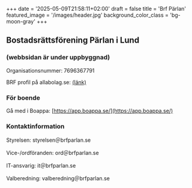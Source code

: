 +++
date = '2025-05-09T21:58:11+02:00'
draft = false
title = 'Brf Pärlan'
featured_image = '/images/header.jpg'
background_color_class = 'bg-moon-gray'
+++

## Bostadsrättsförening Pärlan i Lund

### (webbsidan är under uppbyggnad)

Organisationsnummer: 7696367791

BRF profil på allabolag.se: [(länk)](https://www.allabolag.se/befattningshavare/bostadsr%C3%A4ttsf%C3%B6reningen-p%C3%A4rlan-i-lund/-/fastighetsbolag-lokaler/3JA7VE7I5YDUJ)

### För boende

Gå med i Boappa: [https://app.boappa.se/](https://app.boappa.se/)

### Kontaktinformation

Styrelsen: styrelsen&#65312;brfparlan.se

Vice-/ordföranden: ord&#65312;brfparlan.se

IT-ansvarig: it&#65312;brfparlan.se

Valberedning: valberedning&#65312;brfparlan.se
